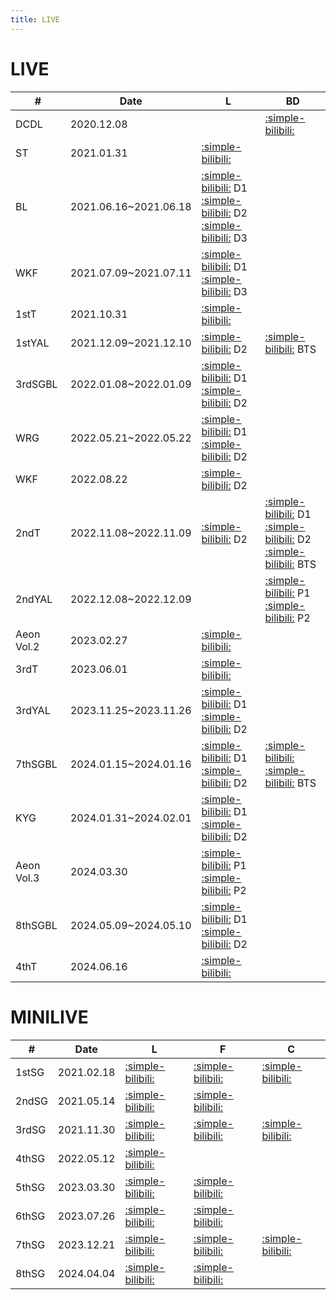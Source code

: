 ```yaml
---
title: LIVE
---
```


# LIVE

| #   | Date | L | BD |
| --- | --- | --- | --- |
| DCDL | 2020.12.08 | | [:simple-bilibili:](https://www.bilibili.com/video/BV1Rv41177Zj?p=1) |
| ST | 2021.01.31 | [:simple-bilibili:](https://www.bilibili.com/video/BV1Rv41177Zj?p=2) | |
| BL | 2021.06.16~2021.06.18 | [:simple-bilibili:](https://www.bilibili.com/video/BV1MM4y1u7MZ/) D1 <br> [:simple-bilibili:](https://www.bilibili.com/video/BV17q4y1L7Hc/) D2 <br> [:simple-bilibili:](https://www.bilibili.com/video/BV1r54y1H7GN/) D3| |
| WKF | 2021.07.09~2021.07.11 | [:simple-bilibili:](https://www.bilibili.com/video/BV1i64y14773/) D1 <br> [:simple-bilibili:](https://www.bilibili.com/video/BV1nK4y1u7WH/) D3| |
| 1stT | 2021.10.31 | [:simple-bilibili:](https://www.bilibili.com/video/BV1Vh411t7eg/) | |
| 1stYAL | 2021.12.09~2021.12.10 | [:simple-bilibili:](https://www.bilibili.com/video/BV1v44y1a7hK/) D2 | [:simple-bilibili:](https://www.bilibili.com/video/BV11a4y1C7mu/) BTS |
| 3rdSGBL| 2022.01.08~2022.01.09 | [:simple-bilibili:](https://www.bilibili.com/video/BV1y3411e71t/) D1 <br> [:simple-bilibili:](https://www.bilibili.com/video/BV1yP4y1E7HV/) D2| |
| WRG | 2022.05.21~2022.05.22 | [:simple-bilibili:](https://www.bilibili.com/video/BV1sT4y1q7Ka/) D1 <br> [:simple-bilibili:](https://www.bilibili.com/video/BV1bT4y1q7Ma/) D2| |
| WKF | 2022.08.22 | [:simple-bilibili:](https://www.bilibili.com/video/BV1hW4y187s1/) D2 | |
| 2ndT | 2022.11.08~2022.11.09 | [:simple-bilibili:](https://www.bilibili.com/video/BV1nv4y1m7H5/) D2 | [:simple-bilibili:](https://www.bilibili.com/video/BV1NH4y1J7Cm/) D1 <br> [:simple-bilibili:](https://www.bilibili.com/video/BV1YqbsedEVq/) D2 <br> [:simple-bilibili:](https://www.bilibili.com/video/BV1ut421b7g9/) BTS|
| 2ndYAL | 2022.12.08~2022.12.09 |  | [:simple-bilibili:](https://www.bilibili.com/video/BV1jz4y1E7kn/) P1 <br> [:simple-bilibili:](https://www.bilibili.com/video/BV1cV4y1h72x/) P2|
| Aeon Vol.2 | 2023.02.27 | [:simple-bilibili:](https://www.bilibili.com/video/BV1Fs4y1Z7FV/) | |
| 3rdT | 2023.06.01 | [:simple-bilibili:](https://www.bilibili.com/video/BV1Xh4y1d7ht/) | |
| 3rdYAL | 2023.11.25~2023.11.26 | [:simple-bilibili:](https://www.bilibili.com/video/BV1fW421F7FY/) D1 <br> [:simple-bilibili:](https://www.bilibili.com/video/BV1Fw411h7hM?p=2)  D2| |
| 7thSGBL | 2024.01.15~2024.01.16 | [:simple-bilibili:](https://www.bilibili.com/video/BV1nV411Q7uN/) D1 <br> [:simple-bilibili:](https://www.bilibili.com/video/BV1BJ4m1b7RX/) D2| [:simple-bilibili:](https://www.bilibili.com/video/BV1V1421b7ec/) <br> [:simple-bilibili:](https://www.bilibili.com/video/BV171421b7SU/) BTS |
| KYG | 2024.01.31~2024.02.01 | [:simple-bilibili:](https://www.bilibili.com/video/BV1o1421Z7f2/) D1 <br> [:simple-bilibili:](https://www.bilibili.com/video/BV1b4421U7j5/) D2 | |
| Aeon Vol.3 | 2024.03.30 | [:simple-bilibili:](https://www.bilibili.com/video/BV1DD42157Xf/) P1 <br> [:simple-bilibili:](https://www.bilibili.com/video/BV1Dx4y1Y7Bo/) P2 | |
| 8thSGBL | 2024.05.09~2024.05.10 | [:simple-bilibili:](https://www.bilibili.com/video/BV1ub421h7K7/) D1 <br> [:simple-bilibili:](https://www.bilibili.com/video/BV1dw4m1Q7ov/) D2 | |
| 4thT | 2024.06.16 | [:simple-bilibili:](https://www.bilibili.com/video/BV1jm42157Uc/) | |


# MINILIVE

| #   | Date | L | F | C |
| --- | --- | --- | --- | --- | 
| 1stSG | 2021.02.18 | [:simple-bilibili:](https://www.bilibili.com/video/BV1tb4y1R7Nw/) | [:simple-bilibili:]() | [:simple-bilibili:](https://www.bilibili.com/video/BV1NU4y1Y7ir/) |
| 2ndSG | 2021.05.14 | [:simple-bilibili:](https://www.bilibili.com/video/BV1sh411v75A/) | [:simple-bilibili:](https://www.bilibili.com/video/BV1zU4y1V7pt/) | |
| 3rdSG | 2021.11.30 | [:simple-bilibili:](https://www.bilibili.com/video/BV1aM4y1w7u3/) | [:simple-bilibili:](https://www.bilibili.com/video/BV1yQ4y1a7HY/) | [:simple-bilibili:](https://www.bilibili.com/video/BV1f44y1n74e/) |
| 4thSG | 2022.05.12 | [:simple-bilibili:](https://www.bilibili.com/video/BV1iZ4y1a7Ct/) | | |
| 5thSG | 2023.03.30 | [:simple-bilibili:](https://www.bilibili.com/video/BV15s4y1U7KP/) | [:simple-bilibili:](https://www.bilibili.com/video/BV1Gh411378v/) | |
| 6thSG | 2023.07.26 | [:simple-bilibili:](https://www.bilibili.com/video/BV1uX4y1n7i9/) | [:simple-bilibili:](https://www.bilibili.com/video/BV1Hp4y137Du/) | |
| 7thSG | 2023.12.21 | [:simple-bilibili:](https://www.bilibili.com/video/BV1qG411r7JX/) | [:simple-bilibili:](https://www.bilibili.com/video/BV1Rw411G7g4/) | [:simple-bilibili:](https://www.bilibili.com/video/BV1TZ4y1n77H/) |
| 8thSG | 2024.04.04 | [:simple-bilibili:](https://www.bilibili.com/video/BV1rJ4m157y4/) | [:simple-bilibili:](https://www.bilibili.com/video/BV1PH4y1M7L5/) | |
